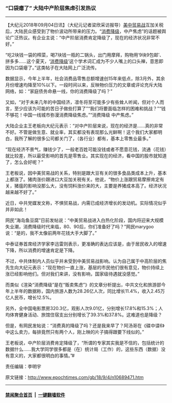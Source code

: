 ### “口袋瘪了” 大陆中产阶层焦虑引发热议
------------------------

<p>【大纪元2018年09月04日讯】（大纪元记者梁欣采访报导）<a href="http://www.epochtimes.com/gb/tag/%E7%BE%8E%E4%B8%AD%E8%B4%B8%E6%98%93%E6%88%98.html">美中贸易战</a>互加关税后，大陆民众感受到了物价波动所带来的压力。“<a href="http://www.epochtimes.com/gb/tag/%E6%B6%88%E8%B4%B9%E9%99%8D%E7%BA%A7.html">消费降级</a>，中产焦虑”的话题被舆论广泛热议。有企业主说：“中产阶层消费肯定降级了，现在的经济状况非常不好。”</p>
<p>“吃2块钱一袋的榨菜，喝7块钱一瓶的二锅头，出门用摩拜，购物用‘9块9包邮’、拼多多……这个夏天，‘<a href="http://www.epochtimes.com/gb/tag/%E6%B6%88%E8%B4%B9%E9%99%8D%E7%BA%A7.html">消费降级</a>’这个学术词汇成为不少人嘴上的口头禅，意思即因为口袋瘪了。”这类帖子在大陆网上广泛流传。</p>
<p>数据显示，今年上半年，社会消费品零售总额增速创15年来低点，除3月外，其余月份增速均降至10%以下。一段时间以来，反映物价压力的文章或评论充斥大陆网络，如：“家庭债务命悬一线，你的消费降级了吗？”</p>
<p>又如，“对于未来几年的中国经济，凛冬将至可能多少有些耸人听闻，但对个人而言，至少应该为可能的苦日子做些打算了”“我们将要面临怎样的困难和挑战？”“钱不够花！中国一线城市弥漫消费降级焦虑。”“消费降级 中产焦虑。”</p>
<p>大陆企业主王老板向大纪元表示：“对中产阶层来说，现在的经济是……真的非常不好。不管是做生意、就业率，其实都没有表现那么光鲜啊！这个我们大家都明白，我所了解的很多公司都关门了，（各行业）都有，基本上零售业最多。”</p>
<p>“现在经济不景气，赚钱少了，一般老百姓可能没钱或者不愿意花钱，流通（花钱）就比较差，所以最受影响的首先是零售业。其实现在的经济，看中国的股市就知道了，怎么会好呢？”</p>
<p>王老板说，因中美贸易战的关系，特别是跟大豆有关的很多食品类成本上升，基本上都涨了。猪肉涨价跟进口大豆加关税有关。他说，“物价上涨跟贸易摩擦肯定有关，猪瘟的影响没那么大，没有饲料涨价来的大，主要是养猪成本高了。经济状况越来越不好了。”</p>
<p>近日，中共党媒发文称，不惧贸易战，内需已成经济增长的发动机。实际情况似乎并非如此！</p>
<p>网民“海岛鱼豆腐”日前发帖说：“中美贸易战进入白热化阶段，国内将迎来大规模失业潮，消费降级时代来临，80、90后，你们准备好了吗？”网民marygoo说：“是的，我不太像前两年花钱大手大脚了。”</p>
<p>中泰证券首席经济学家李迅雷则表示，更准确的表达应该是，由于居民收入的增速下降，所以消费的增速肯定是下降。</p>
<p>不过，中共体制内人员似乎并未受到中美贸易战影响。认为自己属于中高阶层的焦先生向大纪元表示：“现在物价一直上涨，基层的市民他们很有意见，物价持续上涨已经影响他们。但对我们来讲，没有影响，国家级待遇就没感觉。”</p>
<p>而类似《渲染“消费降级”是在“贩卖焦虑”》的文章分析提出，中共文化和旅游部今年上半年的数据称，国内旅游人数为28.26亿人次，同比增长11.4%，收入2.45万亿人民币，增长12.5%。</p>
<p>另外，全中国电影票房320.3亿，观影人次9.01亿，分别增长17.8%和15.3%；人均体育健身活动、旅馆住宿支出分别增长了39.3%和37.8%。这难道也是降级？</p>
<p>但是，有网民发帖说：“消费真的降级了吗？还是我来早了？阿汤哥在《碟中谍6》中这么卖力，每排竟然只有两个人，刚上映的片子搞得跟要下线似的。”</p>
<p>王老板说，中产阶层消费肯定降级了，“所谓的专家其实我是不信的，包括统计的数据什么……我大学同学很多都是（在）统计局（工作）的，这些东西（数据）没有意义的，大家都很明白的事情。”#</p>
<p>责任编辑：李明宇</p>

原文链接：http://www.epochtimes.com/gb/18/9/4/n10689471.htm


------------------------
#### [禁闻聚合首页](https://github.com/gfw-breaker/banned-news/blob/master/README.md) &nbsp;|&nbsp;  [一键翻墙软件](https://github.com/gfw-breaker/nogfw/blob/master/README.md)